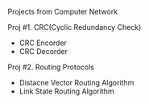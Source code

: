 Projects from Computer Network

Proj #1. CRC(Cyclic Redundancy Check)
  - CRC Encorder
  - CRC Decorder

Proj #2. Routing Protocols
  - Distacne Vector Routing Algorithm
  - Link State Routing Algorithm

